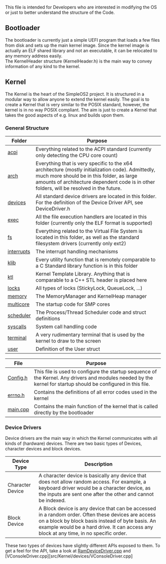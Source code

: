 
This file is intended for Developers who are interested in modifying the OS or just to better understand the structure of the Code.

## Bootloader
The bootloader is currently just a simple UEFI program that loads a few files from disk and sets up the main kernel image. Since the kernel image is actually an ELF shared library and not an executable, it can be relocated to any memory address easily.  
The KernelHeader structure (KernelHeader.h) is the main way to convey information of any kind to the kernel.

## Kernel
The Kernel is the heart of the SimpleOS2 project. It is structured in a modular way to allow anyone to extend the kernel easily.
The goal is to create a Kernel that is very similar to the POSIX standard, however, the kernel is in no way POSIX compliant. The aim is just to create a Kernel that takes the good aspects of e.g. linux and builds upon them.

### General Structure
Folder | Purpose
-------|----------
[acpi](src/Kernel/acpi) | Everything related to the ACPI standard (currently only detecting the CPU core count)
[arch](src/Kernel/arch) | Everything that is very specific to the x64 architecture (mostly initialization code). Admittedly, much more should be in this folder, as large amounts of architecture dependent code is in other folders, will be resolved in the future.
[devices](src/Kernel/devices) | All standard device drivers are located in this folder. For the definition of the Device Driver API, see DeviceDriver.h
[exec](src/Kernel/exec) | All the file execution handlers are located in this folder (currently only the ELF format is supported)
[fs](src/Kernel/fs) | Everything related to the Virtual File System is located in this folder, as well as the standard filesystem drivers (currently only ext2)
[interrupts](src/Kernel/interrupts) | The interrupt handling mechanisms
[klib](src/Kernel/klib) | Every utility function that is remotely comparable to a C Standard library function is in this folder
[ktl](src/Kernel/ktl) | Kernel Template Library. Anything that is comparable to a C++ STL header is placed here
[locks](src/Kernel/locks) | All types of locks (StickyLock, QueueLock, ...)
[memory](src/Kernel/memory) | The MemoryManager and KernelHeap manager
[multicore](src/Kernel/multicore) | The startup code for SMP cores
[scheduler](src/Kernel/scheduler) | The Process/Thread Scheduler code and struct definitions
[syscalls](src/Kernel/syscalls) | System call handling code
[terminal](src/Kernel/terminal) | A very rudimentary terminal that is used by the kernel to draw to the screen
[user](src/Kernel/user) | Definition of the User struct

File | Purpose
-----|----------
[Config.h](src/Kernel/Config.h) | This file is used to configure the startup sequence of the Kernel. Any drivers and modules needed by the kernel for startup should be configured in this file.
[errno.h](src/Kernel/errno.h) | Contains the definitions of all error codes used in the kernel
[main.cpp](src/Kernel/main.cpp) | Contains the main function of the kernel that is called directly by the bootloader

### Device Drivers
Device drivers are the main way in which the Kernel communicates with all kinds of (hardware) devices. There are two basic types of Devices, character devices and block devices.

Device Type | Description
--|--
Character Device | A character device is basically any device that does not allow random access. For example, a keyboard driver would be a character device, as the inputs are sent one after the other and cannot be indexed.
Block Device | A Block device is any device that can be accessed in a random order. Often these devices are access on a block by block basis instead of byte basis. An example would be a hard drive. It can access any block at any time, in no specific order.

These two types of devices have slightly different APIs exposed to them. To get a feel for the API, take a look at [RamDeviceDriver.cpp](src/Kernel/devices/RamDeviceDriver.cpp) and [VConsoleDriver.cpp][src/Kernel/devices/VConsoleDriver.cpp]
